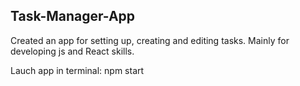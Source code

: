 ## Task-Manager-App
Created an app for setting up, creating and editing tasks. Mainly for developing js and React skills. 

Lauch app in terminal: npm start
